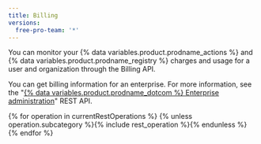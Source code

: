 ```yaml
---
title: Billing
versions:
  free-pro-team: '*'
---
```


You can monitor your {% data variables.product.prodname_actions %} and {% data variables.product.prodname_registry %} charges and usage for a user and organization through the Billing API.

You can get billing information for an enterprise. For more information, see the "[{% data variables.product.prodname_dotcom %} Enterprise administration](/rest/reference/enterprise-admin#billing)" REST API.

{% for operation in currentRestOperations %}
  {% unless operation.subcategory %}{% include rest_operation %}{% endunless %}
{% endfor %}
